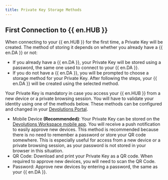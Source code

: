 ```yaml
---
title: Private Key Storage Methods
---
```


## First Connection to {{ en.HUB }}

When connecting to your {{ en.HUB }} for the first time, a Private Key will be created. The method of storing it depends on whether you already have a {{ en.DA }} or not: 
* If you already have a {{ en.DA }}, your Private Key will be stored using a password, the same one used to connect to your {{ en.DA }}.
* If you do not have a {{ en.DA }}, you will be prompted to choose a storage method for your Private Key. After following the steps, your {{ en.DA }} will be created using the selected method.

Your Private Key is mandatory in case you access your {{ en.HUB }} from a new device or a private browsing session. You will have to validate your identity using one of the methods below. These methods can be configured and changed in your [Devolutions Portal](https://portal.devolutions.com/security/private-key).
* Mobile Device **(Recommended)**: Your Private Key can be stored on the [Devolutions Workspace mobile app](https://devolutions.net/workspace/). You will receive a push notification to easily approve new devices. This method is recommended because there is no need to remember a password or store your QR code somewhere. This is especially useful for access from a new device or a private browsing session, as your password is not stored in your browser in this situation.
* QR Code: Download and print your Private Key as a QR code. When required to approve new devices, you will need to scan the QR Code.
* Password: Approve new devices by entering a password, the same as your {{ en.DA }}.
